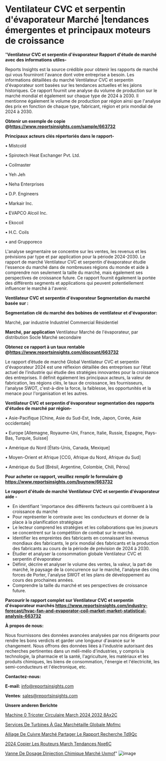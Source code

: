 # Ventilateur CVC et serpentin d'évaporateur Marché |tendances émergentes et principaux moteurs de croissance

"<strong>Ventilateur CVC et serpentin d'évaporateur Rapport d'étude de marché avec des informations utiles-</strong>

Reports Insights est la source crédible pour obtenir les rapports de marché qui vous fourniront l'avance dont votre entreprise a besoin. Les informations détaillées du marché Ventilateur CVC et serpentin d'évaporateur sont basées sur les tendances actuelles et les jalons historiques. Ce rapport fournit une analyse du volume de production sur le marché mondial et également sur chaque type de 2024 à 2030. Il mentionne également le volume de production par région ainsi que l'analyse des prix en fonction de chaque type, fabricant, région et prix mondial de 2024 à 2030.

<strong><b>Obtenir un exemple de copie @</b></strong><a href=https://www.reportsinsights.com/sample/663732><strong><b>https://www.reportsinsights.com/sample/663732</b></strong></a>

<b>Principaux acteurs clés répertoriés dans le rapport-</b>

<b> </b>• Mistcold

• Spirotech Heat Exchanger Pvt. Ltd.

• Coilmaster

• Yeh Jeh

• Neha Enterprises

• D.P. Engineers

• Markair Inc.

• EVAPCO Alcoil Inc.

• Ekocoil

• H.C. Coils

• and Grupporeco

L'analyse segmentaire se concentre sur les ventes, les revenus et les prévisions par type et par application pour la période 2024-2030. Le rapport de marché Ventilateur CVC et serpentin d'évaporateur étudie l'essence du marché dans de nombreuses régions du monde et aide à comprendre non seulement la taille du marché, mais également ses perspectives de croissance future. Ce rapport fournit également la portée des différents segments et applications qui peuvent potentiellement influencer le marché à l'avenir.

<strong>Ventilateur CVC et serpentin d'évaporateur Segmentation du marché basée sur :</strong>

<strong> Segmentation clé du marché des bobines de ventilateur et d'évaporator: </strong>

Marché, par industrie
Industriel
Commercial
Résidentiel

<strong> Marché, par application </strong>
Ventilateur
Marché de l'évaporateur, par distribution
Socle
Marché secondaire

<strong><b>Obtenez ce rapport à un taux rentable @</b></strong><a href=https://www.reportsinsights.com/discount/663732><strong><b>https://www.reportsinsights.com/discount/663732</b></strong></a>

Le rapport d’étude de marché Global Ventilateur CVC et serpentin d'évaporateur 2024 est une réflexion détaillée des entreprises sur l’état actuel de l’industrie qui étudie des stratégies innovantes pour la croissance des entreprises. Il définit également les principaux acteurs, la valeur de fabrication, les régions clés, le taux de croissance, les fournisseurs, l'analyse SWOT, c'est-à-dire la force, la faiblesse, les opportunités et la menace pour l'organisation et les autres.

<strong>Ventilateur CVC et serpentin d'évaporateur segmentation des rapports d'études de marché par région-</strong>

• Asie-Pacifique [Chine, Asie du Sud-Est, Inde, Japon, Corée, Asie occidentale]

• Europe [Allemagne, Royaume-Uni, France, Italie, Russie, Espagne, Pays-Bas, Turquie, Suisse]

• Amérique du Nord [États-Unis, Canada, Mexique]

• Moyen-Orient et Afrique [CCG, Afrique du Nord, Afrique du Sud]

• Amérique du Sud [Brésil, Argentine, Colombie, Chili, Pérou]

<strong>Pour acheter ce rapport, veuillez remplir le formulaire @   <a href=https://www.reportsinsights.com/buynow/663732>https://www.reportsinsights.com/buynow/663732</a></strong>

<strong>Le rapport d'étude de marché Ventilateur CVC et serpentin d'évaporateur aide -</strong>
<ul>
  <li>En identifiant 'importance des différents facteurs qui contribuent à la croissance du marché</li>
  <li>Pour représenter le contraste avec les conducteurs et donner de la place à la planification stratégique</li>
  <li>Le lecteur comprend les stratégies et les collaborations que les joueurs se concentrent sur la compétition de combat sur le marché.</li>
  <li>Identifier les empreintes des fabricants en connaissant les revenus mondiaux des fabricants, le prix mondial des fabricants et la production des fabricants au cours de la période de prévision de 2024 à 2030.</li>
  <li>Étudier et analyser la consommation globale Ventilateur CVC et serpentin d'évaporateur</li>
  <li>Définir, décrire et analyser le volume des ventes, la valeur, la part de marché, le paysage de la concurrence sur le marché, l'analyse des cinq forces de Porter, l'analyse SWOT et les plans de développement au cours des prochaines années.</li>
  <li>Comprendre la taille du marché et ses perspectives de croissance future.</li>
</ul>

<strong>Parcourir le rapport complet sur Ventilateur CVC et serpentin d'évaporateur marchés <a href=https://www.reportsinsights.com/industry-forecast/hvac-fan-and-evaporator-coil-market-market-statistical-analysis-663732>https://www.reportsinsights.com/industry-forecast/hvac-fan-and-evaporator-coil-market-market-statistical-analysis-663732</a></strong>

<strong>À propos de nous:</strong>

Nous fournissons des données avancées analysées par nos dirigeants pour rendre les bons verdicts et garder une longueur d'avance sur le changement. Nous offrons des données liées à l'industrie autorisant des recherches pertinentes dans un méli-mélo d'industries, y compris la technologie, la pharmacie et la santé, l'agriculture, les matériaux et les produits chimiques, les biens de consommation, l'énergie et l'électricité, les semi-conducteurs et l'électronique, etc.

<strong>Contactez-nous:</strong>

<strong>E-mail:</strong> <a href=mailto:info@reportsinsights.com>info@reportsinsights.com</a>

<strong>Ventes</strong>: <a href=mailto:sales@reportsinsights.com>sales@reportsinsights.com</a>

<strong>Unsere anderen Berichte</strong>

<a href=https://www.linkedin.com/pulse/machine-%C3%A0-tricoter-circulaire-march%C3%A9-2024-2032-8ax2c/>Machine  0 Tricoter Circulaire March 2024 2032 8Ax2C</a>

<a href=https://www.linkedin.com/pulse/services-de-turbines-à-gaz-marchétaille-globale-mpfmc/>Services De Turbines À Gaz Marchétaille Globale Mpfmc</a>

<a href=https://www.linkedin.com/pulse/alliage-de-cuivre-marché-partager-le-rapport-recherche-td9qc/>Alliage De Cuivre Marché Partager Le Rapport Recherche Td9Qc</a>

<a href=https://www.linkedin.com/pulse/2024-copier-les-routeurs-march%C3%A9-tendances-nxe6c/>2024 Copier Les Routeurs March Tendances Nxe6C</a>

<a href=https://www.linkedin.com/pulse/vanne-de-dosage-dinjection-chimique-marché-uxmof/>Vanne De Dosage Dinjection Chimique Marché Uxmof</a>"
![image](https://github.com/daminid12/RImarketreport/assets/158430485/c643872a-5629-4d75-aa50-67d20c054d0e)
